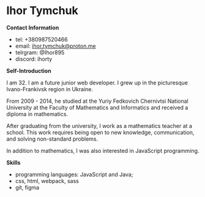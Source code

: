 # Ihor Tymchuk
**Contact Information**

* tel: +380987520466
* email: ihor.tymchuk@proton.me
* telrgram: @Ihor895
* discord: ihorty

**Self-Introduction**

I am 32. I am a future junior web developer. I grew up in the picturesque Ivano-Frankivsk region in Ukraine.

From 2009 - 2014, he studied at the Yuriy Fedkovich Chernivtsi National University 
at the Faculty of Mathematics and Informatics and received a diploma in mathematics.

After graduating from the university, 
I work as a mathematics teacher at a school. 
This work requires being open to new knowledge, communication, 
and solving non-standard problems.

In addition to mathematics, I was also interested in JavaScript programming.

**Skills**

* programming languages: JavaScript and Java;
* css, html, webpack, sass
* git, figma

